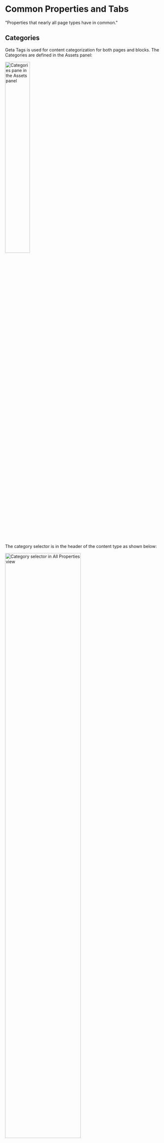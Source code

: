 # Common Properties and Tabs
"Properties that nearly all page types have in common."

## Categories 

Geta Tags is used for content categorization for both pages and blocks. The Categories are defined in the Assets panel:

<img src="../Screenshots/Categories%20-%20Tree%20View.png?raw=true" alt="Categories pane in the Assets panel" width="40%" />

The category selector is in the header of the content type as shown below:

<img src="../Screenshots/Page%20Type%20-%20Category%20Selector.png?raw=true" alt="Category selector in All Properties view" width="70%" />

There are several tabs in the All Properties view that are shared between almost all page types. Let's look at them one tab at a time.

<img src="../Screenshots/Common%20Tabs.png?raw=true" alt="Common tabs to all page types" />

## Teaser tab
The following property list includes properties that are specific to defining how a page looks and behaves when used as a teaser on another page (dragged into a content area on another page).

Property Name | Type | Property Description
--------------|------|---------------
**Image** | Image | Provides a place for placing an image that acts as the background when the page is viewed as a teaser.
**Video** | Video | Provides a place for placing a video clip that acts as the background when the page is viewed as a teaser. **Note:** if both Image and Video have a value, Video wins.
**Text**  | Text Area | Provides a box for entering plain text to be shown as the teaser text.
**Text alignment**  | Dropdown | Provides a way to control the alignment of the teaser text. The default value is Left. The options are **Left**, **Center** and **Right**.
**Color theme**  | Dropdown | Provides a way to control the tint of teaser text. The options are **Light** and **Dark**.
**Button label**  | Text | Provides a box for entering the button text.
**Button theme**  | Dropdown | Provides a way to control the appearance of the button. The options are **Transparent Black**, **Transparent White**, **Dark** and **White**.
**Display hover effect**  | Checkbox | Provides a way to choose whether a hover effect should be used on the teaser element. If selected, the teaser text and button are not shown until the user hovers over the element. If not selected, teaser text and button are always visible. See screen shots below for reference.

### Technical Information

#### Restrictions
* If both Image and Video are filled in, Video takes presedence.
* If Text alignment is not set, the Page name, Text and Button properties are not shown at all. 

### Preview
#### The relationship between properties and the view
![Preview of Teaser tab in All-properties view and the rendering side-by-side](../Screenshots/Teaser%20Tab%20-%20properties%20to%20view.png?raw=true)

#### How the teaser looks when Display Hover Effect is selected but it is not in focus
<img src="../Screenshots/Teaser%20View%20-%20hover%20but%20no%20mouse-over.png?raw=true" alt="Preview of teaser with hover effect but not in focus" width="50%" />

#### How the teaser looks when Display Hover Effect is selected and it is in focus (hovered over)
<img src="../Screenshots/Teaser%20View%20-%20hover%20with%20mouse-over.png?raw=true" alt="Preview of Teaser element with Hover effect selected when the mouse pointer is over it" width="50%" border="1" />

#### How the teaser looks when Display Hover Effect is not selected
<img src="../Screenshots/Teaser%20View%20-%20no%20hover.png?raw=true" alt="Preview of Teaser element without Hover effect selected" width="50%" border="1" />

---

## Metadata tab
The following property list includes properties for providing meta data for the page.

Property Name | Type | Property Description
--------------|------|---------------
**Title** | Text | Provides a place for the title.
**Keywords** | Text area | Provides a place for entering keywords for this page.
**Page description**  | Text Area | Provides a place for entering a plain text description for the page. **Note:** if the Text property in the Teaser tab is empty, the Page description will be used as teaser text.
**Disable indexing**  | Boolean | Provides a way to control whether the contents of this page should be indexed for search engines or not.

### Technical Information

#### Restrictions
* None

### Preview

<img src="../Screenshots/Metadata%20Tab.png?raw=true" alt="Preview of Metadata tab in All-properties view" width="70%" />

---

## Styles tab
The following properties allow a skilled user to provide overrides of styles for this page and its children.

Property Name | Type | Property Description
--------------|------|---------------
**CSS files** | Content Area | Provides a place for dropping .css files to override the site defaults.
**CSS** | Text area | Provides a text box for typing or pasting CSS directly.

### Technical Information

#### Restrictions
* None

### Preview

<img src="../Screenshots/Styles%20Tab.png?raw=true" alt="Preview of Styles tab in All-properties view" width="70%" />

---

## Scripts tab
The following properties allow a skilled user to provide JavaScript for this page and its children.

Property Name | Type | Property Description
--------------|------|---------------
**Script files** | Content Area | Provides a place for dropping .js files to be utilized by this page and its children.
**Script** | Text area | Provides a text box for typig or pasting JavaScript code directly.

### Technical Information


#### Restrictions
* None

### Preview

<img src="../Screenshots/Scripts%20Tab.png?raw=true" alt="Preview of Scripts tab in All-properties view" width="70%" />

---

## Settings tab
The following properties are what's added to the built-in options in the Settings tab.

Property Name | Type | Property Description
--------------|------|---------------
**Exclude from search results** | Boolean | Provides an option for determining whether this page should be shown in search results when an on-site search is performed.
**Hide site header** | Boolean | Provides an option for selecting whether the site header element should be hidden on this page.
**Hide site footer** | Boolean | Provides an option for selecting whether the site footer element should be hidden on this page.


### Technical Information


#### Restrictions
* None

### Preview

<img src="../Screenshots/Settings%20Tab.png?raw=true" alt="The Setting tab in All Properties view" width="70%" />
